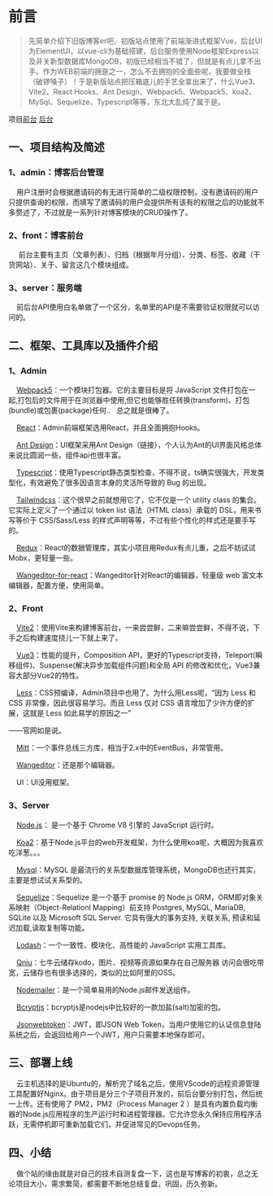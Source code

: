 # 前言

> 先简单介绍下旧版博客er吧，初版站点使用了前端渐进式框架Vue，后台UI为ElementUI，以vue-cli为基础搭建，后台服务使用Node框架Express以及非关新型数据库MongoDB，初版已经相当不错了，但就是有点儿拿不出手。作为WEB前端的拥趸之一，怎么不去拥抱的全面些呢，我要做全栈（破锣嗓子）！于是新版站点把压箱底儿的手艺全拿出来了，什么Vue3、Vite2、React Hooks、Ant Design、Webpack5、Webpack5、koa2、MySql、Sequelize、Typescript等等，东北大乱炖了属于是。


项目[前台](http://www.kayrain.cn) 
[后台](http://www.kayrain.cn/admin)
## 一、项目结构及简述

### 1、admin：博客后台管理

    用户注册时会根据邀请码的有无进行简单的二级权限控制，没有邀请码的用户只提供查询的权限，而填写了邀请码的用户会提供所有该有的权限之后的功能就不多赘述了，不过就是一系列针对博客模块的CRUD操作了。

### 2、front：博客前台

     前台主要有主页（文章列表）、归档（根据年月分组）、分类、标签、收藏（干货网站）、关于、留言这几个模块组成。

### 3、server：服务端

    前后台API使用白名单做了一个区分，名单里的API是不需要验证权限就可以访问的。


## 二、框架、工具库以及插件介绍

### 1、Admin 

    [Webpack5](https://webpack.docschina.org/)：一个模块打包器。它的主要目标是将 JavaScript 文件打包在一起,打包后的文件用于在浏览器中使用,但它也能够胜任转换(transform)、打包(bundle)或包裹(package)任何..   总之就是很棒了。

    [React](https://react.docschina.org/)：Admin前端框架选用React，并且全面拥抱Hooks。

    [Ant Design](https://ant.design/index-cn)：UI框架采用Ant Design（链接），个人认为Ant的UI界面风格总体来说比圆润一些，组件api也很丰富。


    [Typescript](https://www.tslang.cn/)：使用Typescript静态类型检查，不得不说，ts确实很强大，开发类型化，有效避免了很多因语言本身的灵活所导致的 Bug 的出现。


    [Tailwindcss](https://www.tailwindcss.cn/)：这个很早之前就想用它了，它不仅是一个 utility class 的集合。它实际上定义了一个通过以 token list 语法（HTML class）承载的 DSL，用来书写等价于 CSS/Sass/Less 的样式声明等等，不过有些个性化的样式还是要手写的。


    [Redux](https://redux.js.org/)：React的数据管理库，其实小项目用Redux有点儿重，之后不妨试试Mobx，更轻量一些。


    [Wangeditor-for-react](https://www.wangeditor.com/doc/pages/09-%E7%94%A8%E4%BA%8EVue%E5%92%8CReact/)：Wangeditor针对React的编辑器，轻量级 web 富文本编辑器，配置方便，使用简单。

### 2、Front

    [Vite2](https://vitejs.cn/)：使用Vite来构建博客前台，一来尝尝鲜，二来嘛尝尝鲜，不得不说，下手之后构建速度挠儿一下就上来了。


    [Vue3](https://v3.vuejs.org/)：性能的提升，Composition API，更好的Typescript支持，Teleport(瞬移组件)、Suspense(解决异步加载组件问题)和全局 API 的修改和优化，Vue3兼容大部分Vue2的特性。


    [Less](http://lesscss.cn/)：CSS预编译，Admin项目中也用了。为什么用Less呢，“因为 Less 和 CSS 非常像，因此很容易学习。而且 Less 仅对 CSS 语言增加了少许方便的扩展，这就是 Less 如此易学的原因之一”

——官网如是说。

    [Mitt](https://www.npmjs.com/package/mitt)：一个事件总线三方库，相当于2.x中的EventBus，非常管用。


    [Wangeditor](https://www.wangeditor.com/)：还是那个编辑器。


    UI：UI没用框架。


### 3、Server

    [Node.js](https://nodejs.org/zh-cn/)： 是一个基于 Chrome V8 引擎的 JavaScript 运行时。


    [Koa2](https://koa.bootcss.com/)：基于Node.js平台的web开发框架，为什么使用koa呢，大概因为我喜欢吃洋葱。。。


    [Mysql](https://www.mysql.com/)：MySQL 是最流行的关系型数据库管理系统，MongoDB也还行其实，主要是想试试关系型的。


    [Sequelize](https://www.sequelize.com.cn/)：Sequelize 是一个基于 promise 的 Node.js ORM，ORM即对象关系映射（Object-Relationl Mapping）前支持 Postgres, MySQL, MariaDB, SQLite 以及 Microsoft SQL Server. 它具有强大的事务支持, 关联关系, 预读和延迟加载,读取复制等功能。


    [Lodash](https://www.lodashjs.com/)：一个一致性、模块化、高性能的 JavaScript 实用工具库。


    [Qniu](https://www.qiniu.com/)：七牛云储存kodo，图片、视频等资源如果存在自己服务器 访问会很吃带宽，云储存也有很多选择的，类似的比如阿里的OSS。


    [Nodemailer](https://nodemailer.com/about/)：是一个简单易用的Node.js邮件发送组件。


    [Bcryptjs](https://www.npmjs.com/package/bcryptjs)：bcryptjs是nodejs中比较好的一款加盐(salt)加密的包。


    [Jsonwebtoken](https://www.npmjs.com/package/jsonwebtoken)：JWT，即JSON Web Token，当用户使用它的认证信息登陆系统之后，会返回给用户一个JWT，用户只需要本地保存即可。


## 三、部署上线

    云主机选择的是Ubuntu的，解析完了域名之后，使用VScode的远程资源管理工具配置好Nginx。由于项目是分三个子项目开发的，前后台要分别打包，然后统一上传。还有使用了 PM2，PM2（Process Manager 2 ）是具有内置负载均衡器的Node.js应用程序的生产运行时和进程管理器。它允许您永久保持应用程序活跃，无需停机即可重新加载它们，并促进常见的Devops任务。


## 四、小结

    做个站的缘由就是对自己的技术自测复盘一下，这也是写博客的初衷，总之无论项目大小，需求繁简，都需要不断地总结复盘，巩固，历久弥新。
    